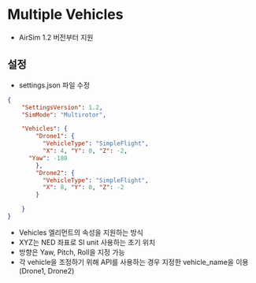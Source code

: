 # Multiple Vehicles
 * AirSim 1.2 버전부터 지원
## 설정
 * settings.json 파일 수정
```json
{
    "SettingsVersion": 1.2,
    "SimMode": "Multirotor",

    "Vehicles": {
        "Drone1": {
          "VehicleType": "SimpleFlight",
          "X": 4, "Y": 0, "Z": -2,
      "Yaw": -180
        },
        "Drone2": {
          "VehicleType": "SimpleFlight",
          "X": 8, "Y": 0, "Z": -2
        }

    }
}
```
 * Vehicles 엘리먼트의 속성을 지원하는 방식
 * XYZ는 NED 좌표로 SI unit 사용하는 초기 위치
 * 방향은 Yaw, Pitch, Roll을 지정 가능
 * 각 vehicle을 조정하기 위해 API를 사용하는 경우 지정한 vehicle_name을 이용(Drone1, Drone2)

